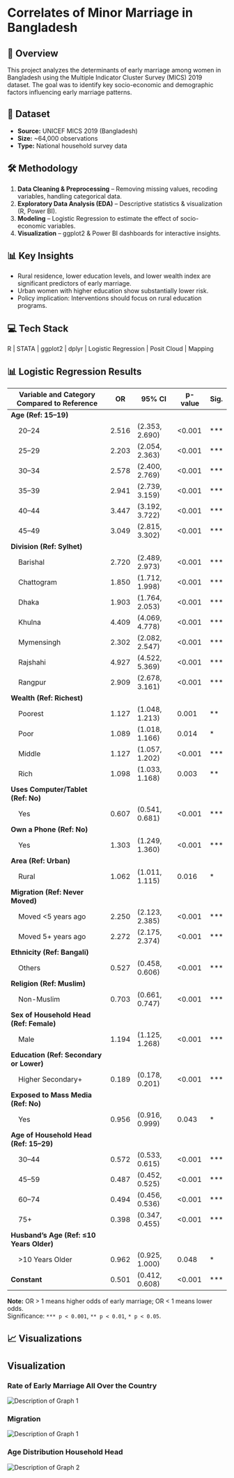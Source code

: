 # Correlates of Minor Marriage in Bangladesh

## 📌 Overview
This project analyzes the determinants of early marriage among women in Bangladesh using the Multiple Indicator Cluster Survey (MICS) 2019 dataset. The goal was to identify key socio-economic and demographic factors influencing early marriage patterns.

## 📂 Dataset
- **Source:** UNICEF MICS 2019 (Bangladesh)
- **Size:** ~64,000 observations
- **Type:** National household survey data

## 🛠 Methodology
1. **Data Cleaning & Preprocessing** – Removing missing values, recoding variables, handling categorical data.
2. **Exploratory Data Analysis (EDA)** – Descriptive statistics & visualization (R, Power BI).
3. **Modeling** – Logistic Regression to estimate the effect of socio-economic variables.
4. **Visualization** – ggplot2 & Power BI dashboards for interactive insights.

## 📊 Key Insights
- Rural residence, lower education levels, and lower wealth index are significant predictors of early marriage.
- Urban women with higher education show substantially lower risk.
- Policy implication: Interventions should focus on rural education programs.

## 💻 Tech Stack
R | STATA | ggplot2 | dplyr | Logistic Regression | Posit Cloud | Mapping

## 📊 Logistic Regression Results

| Variable and Category Compared to Reference           | OR    | 95% CI          | p-value | Sig. |
|-------------------------------------------------------|-------|-----------------|---------|------|
| **Age (Ref: 15–19)**                                  |       |                 |         |      |
| &nbsp;&nbsp;&nbsp;&nbsp;20–24                         | 2.516 | (2.353, 2.690)  | <0.001  | ***  |
| &nbsp;&nbsp;&nbsp;&nbsp;25–29                         | 2.203 | (2.054, 2.363)  | <0.001  | ***  |
| &nbsp;&nbsp;&nbsp;&nbsp;30–34                         | 2.578 | (2.400, 2.769)  | <0.001  | ***  |
| &nbsp;&nbsp;&nbsp;&nbsp;35–39                         | 2.941 | (2.739, 3.159)  | <0.001  | ***  |
| &nbsp;&nbsp;&nbsp;&nbsp;40–44                         | 3.447 | (3.192, 3.722)  | <0.001  | ***  |
| &nbsp;&nbsp;&nbsp;&nbsp;45–49                         | 3.049 | (2.815, 3.302)  | <0.001  | ***  |
| **Division (Ref: Sylhet)**                            |       |                 |         |      |
| &nbsp;&nbsp;&nbsp;&nbsp;Barishal                      | 2.720 | (2.489, 2.973)  | <0.001  | ***  |
| &nbsp;&nbsp;&nbsp;&nbsp;Chattogram                    | 1.850 | (1.712, 1.998)  | <0.001  | ***  |
| &nbsp;&nbsp;&nbsp;&nbsp;Dhaka                          | 1.903 | (1.764, 2.053)  | <0.001  | ***  |
| &nbsp;&nbsp;&nbsp;&nbsp;Khulna                         | 4.409 | (4.069, 4.778)  | <0.001  | ***  |
| &nbsp;&nbsp;&nbsp;&nbsp;Mymensingh                    | 2.302 | (2.082, 2.547)  | <0.001  | ***  |
| &nbsp;&nbsp;&nbsp;&nbsp;Rajshahi                      | 4.927 | (4.522, 5.369)  | <0.001  | ***  |
| &nbsp;&nbsp;&nbsp;&nbsp;Rangpur                        | 2.909 | (2.678, 3.161)  | <0.001  | ***  |
| **Wealth (Ref: Richest)**                             |       |                 |         |      |
| &nbsp;&nbsp;&nbsp;&nbsp;Poorest                        | 1.127 | (1.048, 1.213)  | 0.001   | **   |
| &nbsp;&nbsp;&nbsp;&nbsp;Poor                           | 1.089 | (1.018, 1.166)  | 0.014   | *    |
| &nbsp;&nbsp;&nbsp;&nbsp;Middle                         | 1.127 | (1.057, 1.202)  | <0.001  | ***  |
| &nbsp;&nbsp;&nbsp;&nbsp;Rich                           | 1.098 | (1.033, 1.168)  | 0.003   | **   |
| **Uses Computer/Tablet (Ref: No)**                    |       |                 |         |      |
| &nbsp;&nbsp;&nbsp;&nbsp;Yes                             | 0.607 | (0.541, 0.681)  | <0.001  | ***  |
| **Own a Phone (Ref: No)**                             |       |                 |         |      |
| &nbsp;&nbsp;&nbsp;&nbsp;Yes                             | 1.303 | (1.249, 1.360)  | <0.001  | ***  |
| **Area (Ref: Urban)**                                 |       |                 |         |      |
| &nbsp;&nbsp;&nbsp;&nbsp;Rural                           | 1.062 | (1.011, 1.115)  | 0.016   | *    |
| **Migration (Ref: Never Moved)**                      |       |                 |         |      |
| &nbsp;&nbsp;&nbsp;&nbsp;Moved <5 years ago             | 2.250 | (2.123, 2.385)  | <0.001  | ***  |
| &nbsp;&nbsp;&nbsp;&nbsp;Moved 5+ years ago             | 2.272 | (2.175, 2.374)  | <0.001  | ***  |
| **Ethnicity (Ref: Bangali)**                          |       |                 |         |      |
| &nbsp;&nbsp;&nbsp;&nbsp;Others                          | 0.527 | (0.458, 0.606)  | <0.001  | ***  |
| **Religion (Ref: Muslim)**                            |       |                 |         |      |
| &nbsp;&nbsp;&nbsp;&nbsp;Non-Muslim                      | 0.703 | (0.661, 0.747)  | <0.001  | ***  |
| **Sex of Household Head (Ref: Female)**               |       |                 |         |      |
| &nbsp;&nbsp;&nbsp;&nbsp;Male                            | 1.194 | (1.125, 1.268)  | <0.001  | ***  |
| **Education (Ref: Secondary or Lower)**               |       |                 |         |      |
| &nbsp;&nbsp;&nbsp;&nbsp;Higher Secondary+              | 0.189 | (0.178, 0.201)  | <0.001  | ***  |
| **Exposed to Mass Media (Ref: No)**                    |       |                 |         |      |
| &nbsp;&nbsp;&nbsp;&nbsp;Yes                             | 0.956 | (0.916, 0.999)  | 0.043   | *    |
| **Age of Household Head (Ref: 15–29)**                |       |                 |         |      |
| &nbsp;&nbsp;&nbsp;&nbsp;30–44                            | 0.572 | (0.533, 0.615)  | <0.001  | ***  |
| &nbsp;&nbsp;&nbsp;&nbsp;45–59                            | 0.487 | (0.452, 0.525)  | <0.001  | ***  |
| &nbsp;&nbsp;&nbsp;&nbsp;60–74                            | 0.494 | (0.456, 0.536)  | <0.001  | ***  |
| &nbsp;&nbsp;&nbsp;&nbsp;75+                               | 0.398 | (0.347, 0.455)  | <0.001  | ***  |
| **Husband’s Age (Ref: ≤10 Years Older)**               |       |                 |         |      |
| &nbsp;&nbsp;&nbsp;&nbsp;>10 Years Older                  | 0.962 | (0.925, 1.000)  | 0.048   | *    |
| **Constant**                                          | 0.501 | (0.412, 0.608)  | <0.001  | ***  |

**Note:** OR > 1 means higher odds of early marriage; OR < 1 means lower odds.  
Significance: `*** p < 0.001`, `** p < 0.01`, `* p < 0.05`.

## 📈 Visualizations
## Visualization

### Rate of Early Marriage All Over the Country

![Description of Graph 1](Plots/Rplot01(2).png)
### Migration
![Description of Graph 1](Plots/Barplotfor_migration.png)

### Age Distribution Household Head 

![Description of Graph 2](Plots/hh.png)

